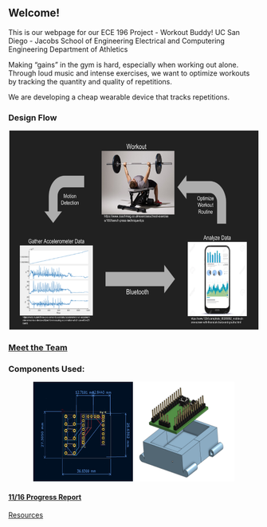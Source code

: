 ## Welcome!

This is our webpage for our ECE 196 Project - Workout Buddy!
UC San Diego - Jacobs School of Engineering
Electrical and Computering Engineering
Department of Athletics

Making “gains” in the gym is hard, especially when working out alone. Through loud music and intense exercises, we want to optimize workouts by tracking the quantity and quality of repetitions.

We are developing a cheap wearable device that tracks repetitions.

### Design Flow

<p align="center">
<img src="website/site_resources/FlowChart.png" width="500" height="400"/>
</p>

### [Meet the Team](website/AboutTeam.md)

### Components Used:

<p align="center">
<img src="website/site_resources/PCB_Design.png" width="200" height="200"/>
<img src= "website/site_resources/CAD.png" width="200" height="200"/>
</p>


#### [11/16 Progress Report](website/11_16_Progress_Report.md)


[Resources](website/resources.md)

